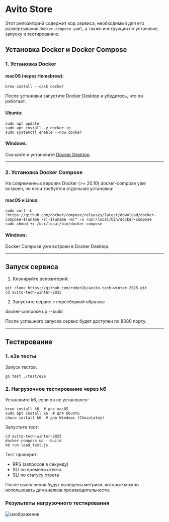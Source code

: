 # Avito Store
Этот репозиторий содержит код сервиса, необходимый для его развертывания `docker-compose.yaml`, а также инструкции по установке, запуску и тестированию.


## Установка Docker и Docker Compose

### 1. Установка Docker
#### macOS (через Homebrew):
```
brew install --cask docker
```

После установки запустите Docker Desktop и убедитесь, что он работает.

#### Ubuntu:

```
sudo apt update
sudo apt install -y docker.io
sudo systemctl enable --now docker
```


#### Windows:
Скачайте и установите [Docker Desktop](https://www.docker.com/products/docker-desktop).

---

### 2. Установка Docker Compose
На современных версиях Docker (>= 20.10) docker-compose уже встроен, но если требуется отдельная установка:

#### macOS и Linux:

```
sudo curl -L "https://github.com/docker/compose/releases/latest/download/docker-compose-$(uname -s)-$(uname -m)" -o /usr/local/bin/docker-compose
sudo chmod +x /usr/local/bin/docker-compose
```


#### Windows:
Docker Compose уже встроен в Docker Desktop.

---

## Запуск сервиса

1. Клонируйте репозиторий:

```
git clone https://github.com/reden1k/avito-tech-winter-2025.git
cd avito-tech-winter-2025
```


2. Запустите сервис с пересборкой образов:

docker-compose up --build

После успешного запуска сервис будет доступен по 8080 порту.

---

## Тестирование

### 1. e2e тесты
Запуск тестов:

```
go test ./test/e2e
```


### 2. Нагрузочное тестирование через k6
Установите k6, если он не установлен:

```
brew install k6  # для macOS
sudo apt install k6  # для Ubuntu
choco install k6  # для Windows (Chocolatey)
```


Запустите тест:

```
cd avito-tech-winter-2025
docker-compose up --build
k6 run load_test.js
```


Тест проверит:
- RPS (запросов в секунду)
- SLI по времени ответа
- SLI по статусу ответа

После выполнения будут выведены метрики, которые можно использовать для анализа производительности.


### Результаты нагрузочного тестирования
![изображение](https://github.com/user-attachments/assets/699f5f9a-b318-4801-9bc0-2ba94ee979c3)
